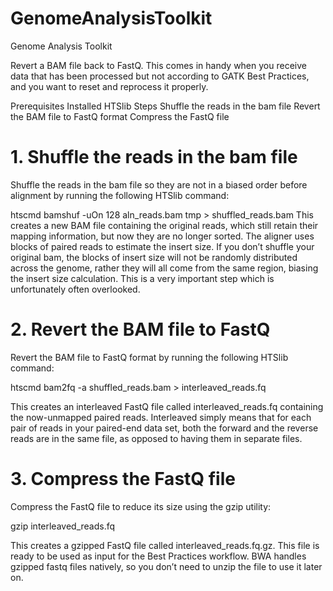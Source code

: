# GenomeAnalysisToolkit
Genome Analysis Toolkit

Revert a BAM file back to FastQ. This comes in handy when you receive data that has been processed but not according to GATK Best Practices, and you want to reset and reprocess it properly.

Prerequisites
Installed HTSlib
Steps
Shuffle the reads in the bam file
Revert the BAM file to FastQ format
Compress the FastQ file

# 1. Shuffle the reads in the bam file

Shuffle the reads in the bam file so they are not in a biased order before alignment by running the following HTSlib command:

htscmd bamshuf -uOn 128 aln_reads.bam tmp > shuffled_reads.bam 
This creates a new BAM file containing the original reads, which still retain their mapping information, but now they are no longer sorted. The aligner uses blocks of paired reads to estimate the insert size. If you don’t shuffle your original bam, the blocks of insert size will not be randomly distributed across the genome, rather they will all come from the same region, biasing the insert size calculation. This is a very important step which is unfortunately often overlooked.

# 2. Revert the BAM file to FastQ

Revert the BAM file to FastQ format by running the following HTSlib command:

htscmd bam2fq -a shuffled_reads.bam > interleaved_reads.fq 

This creates an interleaved FastQ file called interleaved_reads.fq containing the now-unmapped paired reads.
Interleaved simply means that for each pair of reads in your paired-end data set, both the forward and the reverse reads are in the same file, as opposed to having them in separate files.


# 3. Compress the FastQ file

Compress the FastQ file to reduce its size using the gzip utility:

gzip interleaved_reads.fq

This creates a gzipped FastQ file called interleaved_reads.fq.gz. This file is ready to be used as input for the Best Practices workflow. BWA handles gzipped fastq files natively, so you don’t need to unzip the file to use it later on.



